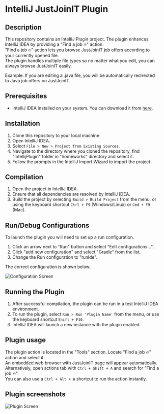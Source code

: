 # IntelliJ JustJoinIT Plugin

## Description
This repository contains an IntelliJ Plugin project. The plugin enhances IntelliJ IDEA by providing a "Find a job 🔥" action.  
"Find a job 🔥" action lets you browse JustJoinIT job offers according to your currently opened file.  
The plugin handles multiple file types so no matter what you edit, you can always browse JustJoinIT easily.

Example: If you are editing a .java file, you will be automatically redirected to Java job offers on JustJoinIT.   


## Prerequisites
- IntelliJ IDEA installed on your system. You can download it from [here](https://www.jetbrains.com/idea/download/).

## Installation
1. Clone this repository to your local machine:
2. Open IntelliJ IDEA.
3. Select `File > New > Project from Existing Sources`.
4. Navigate to the directory where you cloned the repository, find "IntellijPlugin" folder in "homeworks" directory and select it.
5. Follow the prompts in the IntelliJ Import Wizard to import the project.

## Compilation
1. Open the project in IntelliJ IDEA.
2. Ensure that all dependencies are resolved by IntelliJ IDEA.
3. Build the project by selecting `Build > Build Project` from the menu, or using the keyboard shortcut `Ctrl + F9` (Windows/Linux) or `Cmd + F9` (Mac).

## Run/Debug Configurations
To launch the plugin you will need to set up a run configuration.  
1. Click an arrow next to "Run" button and select "Edit configurations...".  
2. Click "add new configuration" and select "Gradle" from the list.  
3. Change the Run configuration to "runIde".

The correct configuration is shown below.

![Configuration Screen](https://i.imgur.com/oR17x5H.jpg)

## Running the Plugin
1. After successful compilation, the plugin can be run in a test IntelliJ IDEA environment.
2. To run the plugin, select `Run > Run 'Plugin Name'` from the menu, or use the keyboard shortcut `Shift + F10`.
3. IntelliJ IDEA will launch a new instance with the plugin enabled.

## Plugin usage
The plugin action is located in the "Tools" section. Locate "Find a job 🔥" action and select it.  
An embedded web browser with JustJoinIT page will appear automatically.  
Alternatively, open actions tab with `Ctrl + Shift + A` and search for "Find a job 🔥".  
You can also use a `Ctrl + Alt + W` shortcut to run the action instantly. 

## Plugin screenshots
![Plugin Screen](https://i.imgur.com/vCFQggy.jpg)
